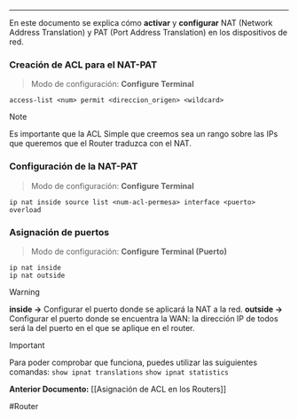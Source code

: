 ___
En este documento se explica cómo **activar** y **configurar** NAT (Network Address Translation) y PAT (Port Address Translation) en los dispositivos de red.

### Creación de ACL para el NAT-PAT

> Modo de configuración: **Configure Terminal**

```
access-list <num> permit <direccion_origen> <wildcard>
```

> [!NOTE]
> Es importante que la ACL Simple que creemos sea un rango sobre las IPs que queremos que el Router traduzca con el NAT.

### Configuración de la NAT-PAT

> Modo de configuración: **Configure Terminal**

```
ip nat inside source list <num-acl-permesa> interface <puerto> overload
```

### Asignación de puertos

> Modo de configuración: **Configure Terminal (Puerto)**

```
ip nat inside 
ip nat outside
```

> [!WARNING]
> **inside ->** Configurar el puerto donde se aplicará la NAT a la red.
> **outside ->** Configurar el puerto donde se encuentra la WAN: la dirección IP de todos será la del puerto en el que se aplique en el router.

> [!IMPORTANT]
> Para poder comprobar que funciona, puedes utilizar las suiguientes comandas: 
> `show ipnat translations`
> `show ipnat statistics`

**Anterior Documento:** [[Asignación de ACL en los Routers]]

#Router